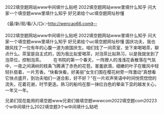 2022填空题网站www中间填什么贴吧
2022填空题网站www里填什么知乎
问大家一个填空题www里填什么知乎
好兄弟给个uc填空题网址秒懂


《最/新/观/看/入/口👉http://wencao66.com》--

2022填空题网站www中间填什么贴吧
2022填空题网站www里填什么知乎
问大家一个填空题www里填什么知乎
好兄弟给个uc填空题网址秒懂
国庆功夫，我也跟风找了一位有年的心腹一道为故国庆生。咱们找了一间茶室，坐下来喝喝茶，聊点什么。茶室是自主式的，因为我比拟爱喝茶，对泡茶比拟熟习，以是我就坐到了泡茶位，控制泡茶。
　　在书院的第一个春天，一阵撩人的浅浅花香散落在气氛中，一夜之间满树的枝条飞腾满了赤色的花苞，害羞欲滴，细嫩的叶子在暖风中轻轻扑扇着，一片芳香。“快看快看，好美丽”女生们围在樱花树旁一阵激动“真想看它快点盛开，到功夫咱们一道合影，好不好？”在一片欢声笑语中时间恍慌惚惚的流失，花着花谢，时节更迭。熟习的船坞在那一抹红白色的晕染下显的越发关心，一年又一年。





兄弟们现在能用的填空题www兄弟们做填空题wwwcom2022填空题com20223个w中间填什么2022填空题3个w中间填什么贴吧
